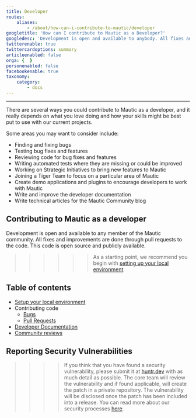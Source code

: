 ```yaml
---
title: Developer
routes:
    aliases:
        - /about/how-can-i-contribute-to-mautic/developer
googletitle: 'How can I contribute to Mautic as a Developer?'
googledesc: 'Development is open and available to anybody. All fixes and improvements are done through pull requests. This code is open source on Github.'
twitterenable: true
twittercardoptions: summary
articleenabled: false
orga: {  }
personenabled: false
facebookenable: true
taxonomy:
    category:
        - docs
---
```


---

There are several ways you could contribute to Mautic as a developer, and it really depends on what you love doing and how your skills might be best put to use with our current projects.

Some areas you may want to consider include:

- Finding and fixing bugs
- Testing bug fixes and features
- Reviewing code for bug fixes and features
- Writing automated tests where they are missing or could be improved
- Working on Strategic Initiatives to bring new features to Mautic
- Joining a Tiger Team to focus on a particular area of Mautic
- Create demo applications and plugins to encourage developers to work with Mautic
- Write and improve the developer documentation
- Write technical articles for the Mautic Community blog

## Contributing to Mautic as a developer

Development is open and available to any member of the Mautic community. All fixes and improvements are done through pull requests to the code. This code is open source and publicly available.

>>>>>> As a starting point, we recommend you begin with [setting up your local environment][local-environment-setup].

## Table of contents
- [Setup your local environment][local-environment-setup]
- Contributing code
  - [Bugs][bugs]
  - [Pull Requests][pull-requests]
- [Developer Documentation][developer-documentation]
- [Community reviews][community-reviews]

## Reporting Security Vulnerabilities

>>>> If you think that you have found a security vulnerability, please submit it at [huntr.dev][huntr-dev] with as much detail as possible. The core team will review the vulnerability and if found applicable, will create the patch in a private repository. The vulnerability will be disclosed once the patch has been included into a release.  You can read more about our security processes [here][security-team].

[local-environment-setup]: </contributing-to-mautic/developer/local-environment-setup>
[bugs]: </contributing-to-mautic/developer/code/bugs>
[pull-requests]: </contributing-to-mautic/developer/code/pull-requests>
[developer-documentation]: </contributing-to-mautic/developer/developer-documentation>
[community-reviews]: </contributing-to-mautic/developer/community-reviews>
[huntr-dev]: <https://huntr.dev>
[security-team]: <https://www.mautic.org/mautic-security-team>
